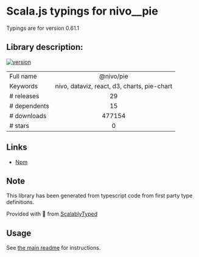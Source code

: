 
# Scala.js typings for nivo__pie

Typings are for version 0.61.1

## Library description:
[![version](https://img.shields.io/npm/v/@nivo/pie.svg?style=flat-square)](https://www.npmjs.com/package/@nivo/pie)

|                    |                 |
| ------------------ | :-------------: |
| Full name          | @nivo/pie |
| Keywords           | nivo, dataviz, react, d3, charts, pie-chart |
| # releases         | 29 |
| # dependents       | 15 |
| # downloads        | 477154 |
| # stars            | 0 |

## Links
- [Npm](https://www.npmjs.com/package/%40nivo%2Fpie)
    


## Note
This library has been generated from typescript code from first party type definitions.

Provided with :purple_heart: from [ScalablyTyped](https://github.com/oyvindberg/ScalablyTyped)

## Usage
See [the main readme](../../readme.md) for instructions.


